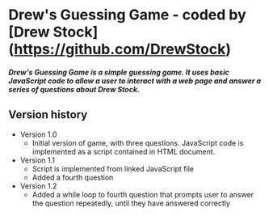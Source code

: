 # Drew's Guessing Game - coded by [Drew Stock] (https://github.com/DrewStock)
##### Drew's Guessing Game is a simple guessing game. It uses basic JavaScript code to allow a user to interact with a web page and answer a series of questions about Drew Stock.
## Version history
* Version 1.0
  * Initial version of game, with three questions. JavaScript code is implemented as a script contained in HTML document.
* Version 1.1
  * Script is implemented from linked JavaScript file
  * Added a fourth question
* Version 1.2
  * Added a while loop to fourth question that prompts user to answer the question repeatedly, until they have answered     correctly
